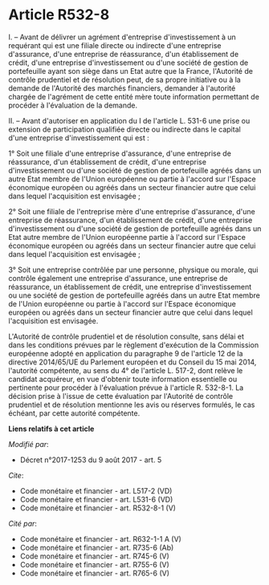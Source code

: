 # Article R532-8

I. – Avant de délivrer un agrément d'entreprise d'investissement à un requérant qui est une filiale directe ou indirecte
d'une entreprise d'assurance, d'une entreprise de réassurance, d'un établissement de crédit, d'une entreprise
d'investissement ou d'une société de gestion de portefeuille ayant son siège dans un Etat autre que la France, l'Autorité de
contrôle prudentiel et de résolution peut, de sa propre initiative ou à la demande de l'Autorité des marchés financiers,
demander à l'autorité chargée de l'agrément de cette entité mère toute information permettant de procéder à l'évaluation de
la demande.

II. – Avant d'autoriser en application du I de l'article L. 531-6 une prise ou extension de participation qualifiée directe
ou indirecte dans le capital d'une entreprise d'investissement qui est :

1° Soit une filiale d'une entreprise d'assurance, d'une entreprise de réassurance, d'un établissement de crédit, d'une
entreprise d'investissement ou d'une société de gestion de portefeuille agréés dans un autre Etat membre de l'Union
européenne ou partie à l'accord sur l'Espace économique européen ou agréés dans un secteur financier autre que celui dans
lequel l'acquisition est envisagée ;

2° Soit une filiale de l'entreprise mère d'une entreprise d'assurance, d'une entreprise de réassurance, d'un établissement de
crédit, d'une entreprise d'investissement ou d'une société de gestion de portefeuille agréés dans un Etat autre membre de
l'Union européenne partie à l'accord sur l'Espace économique européen ou agréés dans un secteur financier autre que celui
dans lequel l'acquisition est envisagée ;

3° Soit une entreprise contrôlée par une personne, physique ou morale, qui contrôle également une entreprise d'assurance, une
entreprise de réassurance, un établissement de crédit, une entreprise d'investissement ou une société de gestion de
portefeuille agréés dans un autre Etat membre de l'Union européenne ou partie à l'accord sur l'Espace économique européen ou
agréés dans un secteur financier autre que celui dans lequel l'acquisition est envisagée.

L'Autorité de contrôle prudentiel et de résolution consulte, sans délai et dans les conditions prévues par le règlement
d'exécution de la Commission européenne adopté en application du paragraphe 9 de l'article 12 de la directive 2014/65/UE du
Parlement européen et du Conseil du 15 mai 2014, l'autorité compétente, au sens du 4° de l'article L. 517-2, dont relève le
candidat acquéreur, en vue d'obtenir toute information essentielle ou pertinente pour procéder à l'évaluation prévue à
l'article R. 532-8-1. La décision prise à l'issue de cette évaluation par l'Autorité de contrôle prudentiel et de résolution
mentionne les avis ou réserves formulés, le cas échéant, par cette autorité compétente.

**Liens relatifs à cet article**

_Modifié par_:

  - Décret n°2017-1253 du 9 août 2017 - art. 5

_Cite_:

  - Code monétaire et financier - art. L517-2 (VD)
  - Code monétaire et financier - art. L531-6 (VD)
  - Code monétaire et financier - art. R532-8-1 (V)

_Cité par_:

  - Code monétaire et financier - art. R632-1-1 A (V)
  - Code monétaire et financier - art. R735-6 (Ab)
  - Code monétaire et financier - art. R745-6 (V)
  - Code monétaire et financier - art. R755-6 (V)
  - Code monétaire et financier - art. R765-6 (V)
